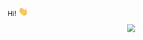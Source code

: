 Hi!   <img src="https://raw.githubusercontent.com/ABSphreak/ABSphreak/master/gifs/Hi.gif" width="20px"></h2>
<p align="center" >
  <a href="https://github.com/anuraghazra/github-readme-stats"> 
    <img  src="https://github-readme-stats.vercel.app/api?username=MiracToygar&&show_icons=true&theme=radical"/>
  </a>
</p>
